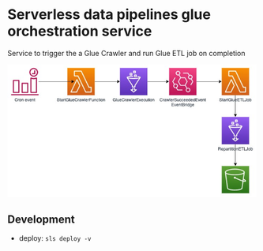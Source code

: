 # Serverless data pipelines glue orchestration service

Service to trigger the a Glue Crawler and run Glue ETL job on completion

![architecture](./img/architecture.jpg)

## Development
* deploy: `sls deploy -v`